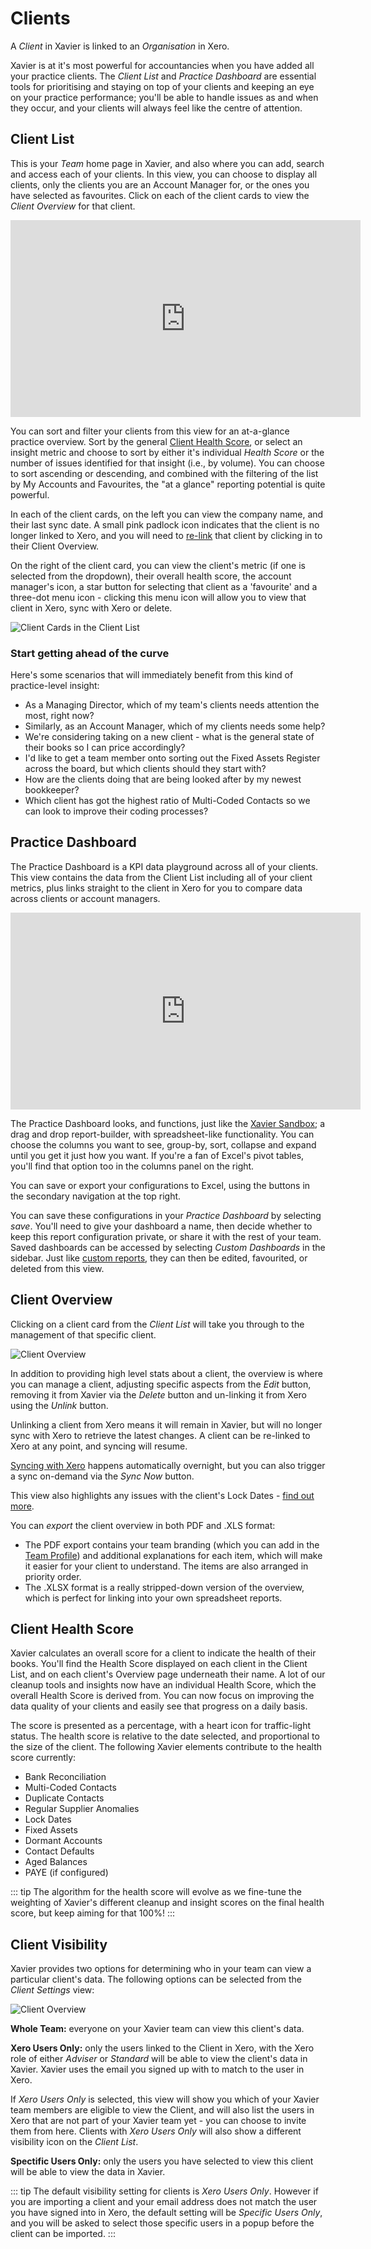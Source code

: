 ---
---

# Clients

A *Client* in Xavier is linked to an *Organisation* in Xero.

Xavier is at it's most powerful for accountancies when you have added all your practice clients. The *Client List* and *Practice Dashboard* are
essential tools for prioritising and staying on top of your clients and keeping an eye on your practice performance;
you'll be able to handle issues as and when they occur, and your clients will always feel like the centre of attention.

## Client List

This is your *Team* home page in Xavier, and also where you can add, search and access each of your clients.
In this view, you can choose to display all clients, only the clients you are an Account Manager for,
or the ones you have selected as favourites. Click on each of the client cards to view the *Client Overview* for that client.

<iframe width="560" height="315" src="https://www.youtube.com/embed/TJ0_MaW1rP8?rel=0" frameborder="0" allow="autoplay; encrypted-media" allowfullscreen></iframe>

You can sort and filter your clients from this view for an at-a-glance practice overview.
Sort by the general [Client Health Score](/clients.html#client-health-score), or select an insight metric and choose to sort by either it's individual *Health Score*
or the number of issues identified for that insight (i.e., by volume). You can choose to sort ascending or descending,
and combined with the filtering of the list by My Accounts and Favourites, the "at a glance" reporting potential is
quite powerful.

In each of the client cards, on the left you can view the company name, and their last sync date. A small pink padlock
icon indicates that the client is no longer linked to Xero, and you will need to [re-link](https://help.xavier-analytics.com/xero-integration.html#managing-the-xero-connection)
that client by clicking in to their Client Overview.

On the right of the client card, you can view the client's metric (if one is selected from the dropdown),
their overall health score, the account manager's icon, a star button for selecting that client as a 'favourite' and a
three-dot menu icon - clicking this menu icon will allow you to view that client in Xero, sync with Xero or delete.

![Client Cards in the Client List](./images/client-list-snippet.png)

### Start getting ahead of the curve

Here's some scenarios that will immediately benefit from this kind of practice-level insight:

* As a Managing Director, which of my team's clients needs attention the most, right now?
* Similarly, as an Account Manager, which of my clients needs some help?
* We're considering taking on a new client - what is the general state of their books so I can price accordingly?
* I'd like to get a team member onto sorting out the Fixed Assets Register across the board, but which clients should they start with?
* How are the clients doing that are being looked after by my newest bookkeeper?
* Which client has got the highest ratio of Multi-Coded Contacts so we can look to improve their coding processes?

## Practice Dashboard

The Practice Dashboard is a KPI data playground across all of your clients. This view contains the data from the Client List including
all of your client metrics, plus links straight to the client in Xero for you to compare data across clients or account managers.

<iframe width="560" height="315" src="https://www.youtube.com/embed/K9MX2tsKMW4?rel=0" frameborder="0" allow="autoplay; encrypted-media" allowfullscreen></iframe>

The Practice Dashboard looks, and functions, just like the [Xavier Sandbox](https://help.xavier-analytics.com/sandbox-reporting.html#customising-the-sandbox);
a drag and drop report-builder, with
spreadsheet-like functionality. You can choose the columns you want to see, group-by, sort, collapse and expand until
you get it just how you want. If you're a fan of Excel's pivot tables, you'll find that option too in the columns panel
on the right.

You can save or export your configurations to Excel, using the buttons in the secondary navigation at the top right.

You can save these configurations in your *Practice Dashboard* by selecting *save*.
You'll need to give your dashboard a name, then decide whether to keep this report configuration private, or share it with the rest of your team.
Saved dashboards can be accessed by selecting *Custom Dashboards* in the sidebar. Just like
[custom reports](https://help.xavier-analytics.com/sandbox-reporting.html#custom-reports), they can then be edited,
favourited, or deleted from this view.

## Client Overview
Clicking on a client card from the *Client List* will take you through to the management of that specific client.

![Client Overview](./images/client-overview.png)

In addition to providing high level stats about a client, the overview is where you can manage a client,
adjusting specific aspects from the *Edit* button, removing it from Xavier via the *Delete* button and un-linking it from
Xero using the *Unlink* button.

Unlinking a client from Xero means it will remain in Xavier, but will no longer sync with Xero to retrieve the latest
changes. A client can be re-linked to Xero at any point, and syncing will resume.

[Syncing with Xero](/xero-integration.md#syncing) happens automatically overnight, but you can also trigger a sync on-demand
via the *Sync Now* button.

This view also highlights any issues with the client's Lock Dates - [find out more](/team-management.md#lock-dates).

You can *export* the client overview in both PDF and .XLS format:

- The PDF export contains your team branding (which you can add in the [Team Profile](/team-management.html#team-profile))
and additional explanations for each item, which will make it easier for your client to understand. The items are also
arranged in priority order.
- The .XLSX format is a really stripped-down version of the overview, which is perfect for linking into your own spreadsheet
reports.

## Client Health Score

Xavier calculates an overall score for a client to indicate the health of their books. You'll find the Health Score
displayed on each client in the Client List, and on each client's Overview page underneath their name. A lot of our cleanup tools and insights
now have an individual Health Score, which the overall Health Score is derived from. You can now focus on improving the
data quality of your clients and easily see that progress on a daily basis.

The score is presented as a percentage, with a heart icon for traffic-light status. The health score is relative to the
date selected, and proportional to the size of the client. The following Xavier elements contribute to the health score
currently:

* Bank Reconciliation
* Multi-Coded Contacts
* Duplicate Contacts
* Regular Supplier Anomalies
* Lock Dates
* Fixed Assets
* Dormant Accounts
* Contact Defaults
* Aged Balances
* PAYE (if configured)

::: tip
The algorithm for the health score will evolve as we fine-tune the weighting of Xavier's different cleanup and insight
scores on the final health score, but keep aiming for that 100%!
:::

## Client Visibility

Xavier provides two options for determining who in your team can view a particular client's data. The following options
can be selected from the _Client Settings_ view:

![Client Overview](./images/client-visibility.png)

**Whole Team:** everyone on your Xavier team can view this client's data.

**Xero Users Only:** only the users linked to the Client in Xero, with the Xero role of either _Adviser_ or _Standard_
will be able to view the client's data in Xavier. Xavier uses the email you signed up with to match to the user in Xero.

If _Xero Users Only_ is selected, this view will show you which of your Xavier team members are eligible to view the
Client, and will also list the users in Xero that are not part of your Xavier team yet - you can choose to invite them
from here. Clients with _Xero Users Only_ will also show a different visibility icon on the _Client List_.

**Spectific Users Only:** only the users you have selected to view this client will be able to view the data in Xavier.

::: tip
The default visibility setting for clients is _Xero Users Only_. However if you are importing a client and your email
address does not match the user you have signed into in Xero, the default setting will be _Specific Users Only_, and you
will be asked to select those specific users in a popup before the client can be imported.
:::
